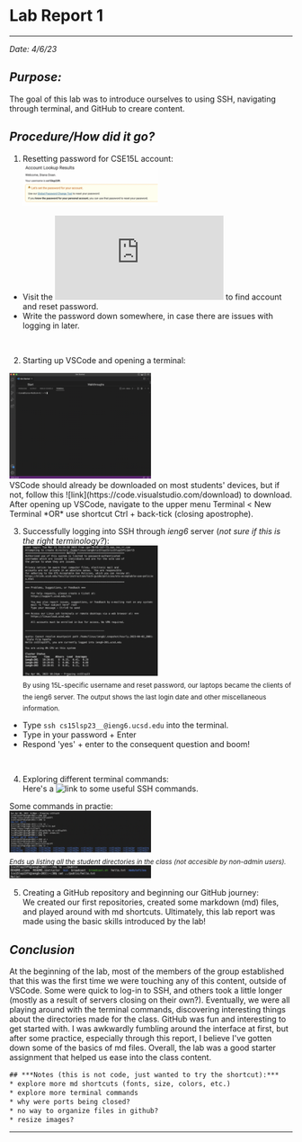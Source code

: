 # **Lab Report 1**
---
*Date: 4/6/23*

## ***Purpose:***
The goal of this lab was to introduce ourselves to using SSH, navigating through terminal, and GitHub to creare content. 


## ***Procedure/How did it go?*** 
1. Resetting password for CSE15L account: <br>
<img src="pwResetSS.png" alt="Reset Tool" width="50%" height="50%"> <br>
* Visit the ![account lookup](https://sdacs.ucsd.edu/~icc/index.php) to find account and reset password.
* Write the password down somewhere, in case there are issues with logging in later.
<br>

2. Starting up VSCode and opening a terminal: <br>
<img src="vscodeSS.png" alt="VSCode" width="50%" height="50%"> 
<br>
VSCode should already be downloaded on most students' devices, but if not, follow this ![link](https://code.visualstudio.com/download) to download. 
<br>
After opening up VSCode, navigate to the upper menu Terminal < New Terminal *OR* use shortcut Ctrl + back-tick (closing apostrophe). 
<br>

3. Successfully logging into SSH through *ieng6* server (*not sure if this is the right terminology?*): <br>
<img src="sshLogin.png" alt="SSH Login" width="50%" height="50%"> <br>
<sub>By using 15L-specific username and reset password, our laptops became the clients of the ieng6 server. The output shows the last login date and other miscellaneous information. <br>
* Type `ssh cs15lsp23__@ieng6.ucsd.edu` into the terminal.
* Type in your password + Enter
* Respond 'yes' + enter to the consequent question and boom!
</sub>
<br>

4. Exploring different terminal commands: <br>
Here's a ![link](https://www.hostinger.com/tutorials/ssh/basic-ssh-commands) to some useful SSH commands. <br>

Some commands in practie: <br>
<img src="sshCom1.png" alt="SSH Com1" width="50%" height="50%"> <br>
<sub>*Ends up listing all the student directories in the class (not accesible by non-admin users).*</sub> 
<br>
<img src="sshCom2.png" alt="SSh Com2" width="50%" height="50%">
<br>

5. Creating a GitHub repository and beginning our GitHub journey: <br>
We created our first repositories, created some markdown (md) files, and played around with md shortcuts. Ultimately, this lab report was made using the basic skills introduced by the lab!


## ***Conclusion***
At the beginning of the lab, most of the members of the group established that this was the first time we were touching any of this content, outside of VSCode. Some were quick to log-in to SSH, and others took a little longer (mostly as a result of servers closing on their own?). Eventually, we were all playing around with the terminal commands, discovering interesting things about the directories made for the class. GitHub was fun and interesting to get started with. I was awkwardly fumbling around the interface at first, but after some practice, especially through this report, I believe I've gotten down some of the basics of md files. Overall, the lab was a good starter assignment that helped us ease into the class content.

```
## ***Notes (this is not code, just wanted to try the shortcut):***
* explore more md shortcuts (fonts, size, colors, etc.)
* explore more terminal commands
* why were ports being closed?
* no way to organize files in github?
* resize images?
```
---
